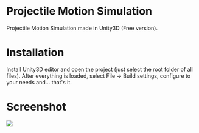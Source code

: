Projectile Motion Simulation
=====================

Projectile Motion Simulation made in Unity3D (Free version).

Installation
=====================

Install Unity3D editor and open the project (just select the root folder of all files). After everything is loaded, select File -> Build settings, configure to your needs and... that's it.

Screenshot
=====================

<img src=http://i.imgur.com/LhX6e3U.png>
